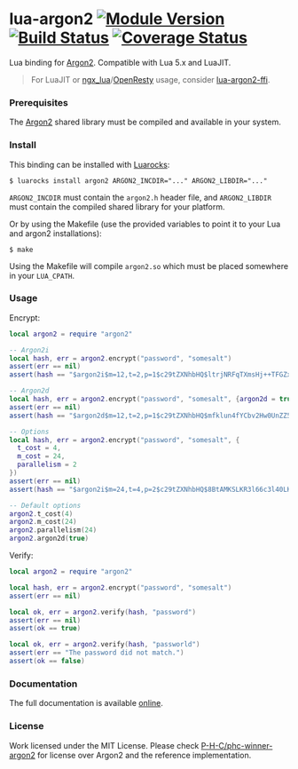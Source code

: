 # lua-argon2 [![Module Version][badge-version-image]][luarocks-argon2] [![Build Status][badge-travis-image]][badge-travis-url] [![Coverage Status][badge-coveralls-image]][badge-coveralls-url]

Lua binding for [Argon2]. Compatible with Lua 5.x and LuaJIT.

> For LuaJIT or [ngx_lua]/[OpenResty] usage, consider [lua-argon2-ffi](https://github.com/thibaultCha/lua-argon2-ffi).

### Prerequisites

The [Argon2] shared library must be compiled and available in your system.

### Install

This binding can be installed with [Luarocks](https://luarocks.org):

```
$ luarocks install argon2 ARGON2_INCDIR="..." ARGON2_LIBDIR="..."
```

`ARGON2_INCDIR` must contain the `argon2.h` header file, and `ARGON2_LIBDIR` must contain the compiled shared library for your platform.

Or by using the Makefile (use the provided variables to point it to your Lua and argon2 installations):

```
$ make
```

Using the Makefile will compile `argon2.so` which must be placed somewhere in your `LUA_CPATH`.

### Usage

Encrypt:

```lua
local argon2 = require "argon2"

-- Argon2i
local hash, err = argon2.encrypt("password", "somesalt")
assert(err == nil)
assert(hash == "$argon2i$m=12,t=2,p=1$c29tZXNhbHQ$ltrjNRFqTXmsHj++TFGZxg+zSg8hSrrSJiViCRns1HM")

-- Argon2d
local hash, err = argon2.encrypt("password", "somesalt", {argon2d = true})
assert(err == nil)
assert(hash == "$argon2d$m=12,t=2,p=1$c29tZXNhbHQ$mfklun4fYCbv2Hw0UnZZ56xAqWbjD+XRMSN9h6SfLe4")

-- Options
local hash, err = argon2.encrypt("password", "somesalt", {
  t_cost = 4,
  m_cost = 24,
  parallelism = 2
})
assert(err == nil)
assert(hash == "$argon2i$m=24,t=4,p=2$c29tZXNhbHQ$8BtAMKSLKR3l66c3l40LKrg09NwLD7hJYfSqoLQyKEE")

-- Default options
argon2.t_cost(4)
argon2.m_cost(24)
argon2.parallelism(24)
argon2.argon2d(true)
```

Verify:

```lua
local argon2 = require "argon2"

local hash, err = argon2.encrypt("password", "somesalt")
assert(err == nil)

local ok, err = argon2.verify(hash, "password")
assert(err == nil)
assert(ok == true)

local ok, err = argon2.verify(hash, "passworld")
assert(err == "The password did not match.")
assert(ok == false)
```

### Documentation

The full documentation is available [online](http://thibaultcha.github.io/lua-argon2/).

### License

Work licensed under the MIT License. Please check [P-H-C/phc-winner-argon2][Argon2] for license over Argon2 and the reference implementation.

[Argon2]: https://github.com/P-H-C/phc-winner-argon2
[luarocks-argon2]: http://luarocks.org/modules/thibaultcha/argon2

[ngx_lua]: https://github.com/openresty/lua-nginx-module
[OpenResty]: https://openresty.org

[badge-travis-url]: https://travis-ci.org/thibaultCha/lua-argon2
[badge-travis-image]: https://travis-ci.org/thibaultCha/lua-argon2.svg?branch=master
[badge-version-image]: https://img.shields.io/badge/version-1.2.0-blue.svg?style=flat
[badge-coveralls-url]: https://coveralls.io/github/thibaultCha/lua-argon2?branch=master
[badge-coveralls-image]: https://coveralls.io/repos/github/thibaultCha/lua-argon2/badge.svg?branch=master
